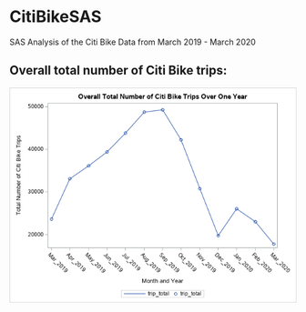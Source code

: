 # CitiBikeSAS
SAS Analysis of the Citi Bike Data from March 2019 - March 2020

## Overall total number of Citi Bike trips:

![citibike_trips_overall](citibike_trips_overall.png)
